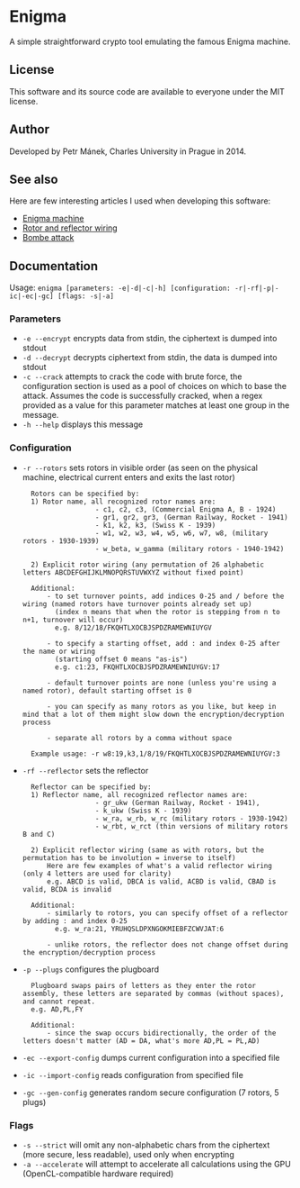 Enigma
======
A simple straightforward crypto tool emulating the famous Enigma machine.

## License
This software and its source code are available to everyone under the MIT license.

## Author
Developed by Petr Mánek, Charles University in Prague in 2014.

## See also
Here are few interesting articles I used when developing this software:

* [Enigma machine](http://en.wikipedia.org/wiki/Enigma_machine)
* [Rotor and reflector wiring](http://en.wikipedia.org/wiki/Enigma_rotor_details)
* [Bombe attack](http://en.wikipedia.org/wiki/Bombe)

## Documentation
Usage: `enigma [parameters: -e|-d|-c|-h] [configuration: -r|-rf|-p|-ic|-ec|-gc] [flags: -s|-a]`
 
### Parameters
- `-e --encrypt` encrypts data from stdin, the ciphertext is dumped into stdout
- `-d --decrypt` decrypts ciphertext from stdin, the data is dumped into stdout 
- `-c --crack` attempts to crack the code with brute force, the configuration section is used as a pool of choices on which to base the attack. Assumes the code is successfully cracked, when a regex provided as a value for this parameter matches at least one group in the message.
- `-h --help` displays this message
 
### Configuration
- `-r --rotors` sets rotors in visible order (as seen on the physical machine, electrical current enters and exits the last rotor)

        Rotors can be specified by:
        1) Rotor name, all recognized rotor names are:
                        - c1, c2, c3, (Commercial Enigma A, B - 1924)
                        - gr1, gr2, gr3, (German Railway, Rocket - 1941)
                        - k1, k2, k3, (Swiss K - 1939)
                        - w1, w2, w3, w4, w5, w6, w7, w8, (military rotors - 1930-1939)
                        - w_beta, w_gamma (military rotors - 1940-1942)
 
        2) Explicit rotor wiring (any permutation of 26 alphabetic letters ABCDEFGHIJKLMNOPQRSTUVWXYZ without fixed point)
 
        Additional:
            - to set turnover points, add indices 0-25 and / before the wiring (named rotors have turnover points already set up)
              (index n means that when the rotor is stepping from n to n+1, turnover will occur)
              e.g. 8/12/18/FKQHTLXOCBJSPDZRAMEWNIUYGV
 
            - to specify a starting offset, add : and index 0-25 after the name or wiring
              (starting offset 0 means "as-is")
              e.g. c1:23, FKQHTLXOCBJSPDZRAMEWNIUYGV:17
 
            - default turnover points are none (unless you're using a named rotor), default starting offset is 0
 
            - you can specify as many rotors as you like, but keep in mind that a lot of them might slow down the encryption/decryption process
 
            - separate all rotors by a comma without space
 
        Example usage: -r w8:19,k3,1/8/19/FKQHTLXOCBJSPDZRAMEWNIUYGV:3
 
* `-rf --reflector` sets the reflector
 
        Reflector can be specified by:
        1) Reflector name, all recognized reflector names are:
                        - gr_ukw (German Railway, Rocket - 1941),
                        - k_ukw (Swiss K - 1939)
                        - w_ra, w_rb, w_rc (military rotors - 1930-1942)
                        - w_rbt, w_rct (thin versions of military rotors B and C)
 
        2) Explicit reflector wiring (same as with rotors, but the permutation has to be involution = inverse to itself)
            Here are few examples of what's a valid reflector wiring (only 4 letters are used for clarity)
            e.g. ABCD is valid, DBCA is valid, ACBD is valid, CBAD is valid, BCDA is invalid
 
        Additional:
            - similarly to rotors, you can specify offset of a reflector by adding : and index 0-25
              e.g. w_ra:21, YRUHQSLDPXNGOKMIEBFZCWVJAT:6
 
            - unlike rotors, the reflector does not change offset during the encryption/decryption process
 
* `-p --plugs` configures the plugboard
 
		Plugboard swaps pairs of letters as they enter the rotor assembly, these letters are separated by commas (without spaces), and cannot repeat.
        e.g. AD,PL,FY
 
        Additional:
            - since the swap occurs bidirectionally, the order of the letters doesn't matter (AD = DA, what's more AD,PL = PL,AD)
 
* `-ec --export-config` dumps current configuration into a specified file
* `-ic --import-config` reads configuration from specified file
* `-gc --gen-config` generates random secure configuration (7 rotors, 5 plugs)
 
### Flags
* `-s --strict` will omit any non-alphabetic chars from the ciphertext (more secure, less readable), used only when encrypting
* `-a --accelerate` will attempt to accelerate all calculations using the GPU (OpenCL-compatible hardware required)